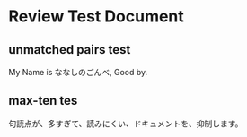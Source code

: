 # Review Test Document

## unmatched pairs test

My Name is ななしのごんべ, Good by.

## max-ten tes

句読点が、多すぎて、読みにくい、ドキュメントを、抑制します。

